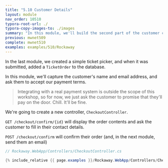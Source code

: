 ```yaml
---
title: "5.10 Customer Details"
layout: module
nav_order: 10510
typora-root-url: ./
typora-copy-images-to: ./images
summary: "In this module, we'll build the second part of the customer checkout process, confirming a customer's order and asking them to enter their name and email address."
previous: mwnet509
complete: mwnet510
examples: examples/510/Rockaway
---
```


In the last module, we created a simple ticket picker, and when it was submitted, added a `TicketOrder` to the database.

In this module, we'll capture the customer's name and email address, and ask them to accept our payment terms.

> Integrating with a real payment system is outside the scope of this workshop, so for now, we just ask the customer to promise that they'll pay on the door. Chill. It'll be fine.

We're going to create a new controller, `CheckoutController`.

`GET /checkout/confirm/{id}` will display the order contents and ask the customer to fill in their contact details.

`POST /checkout/confirm` will confirm their order (and, in the next module, send them an email)

```csharp
// Rockaway.WebApp/Controllers/CheckoutController.cs

{% include_relative {{ page.examples }}/Rockaway.WebApp/Controllers/CheckoutController.cs %}
```

